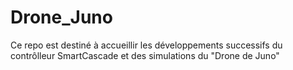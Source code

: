 # Drone_Juno

Ce repo est destiné à accueillir les développements successifs du contrôlleur SmartCascade et des simulations du "Drone de Juno"